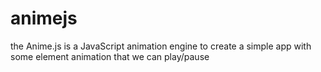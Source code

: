# animejs
 the Anime.js is a JavaScript animation engine to create a simple app with some element animation that we can play/pause
